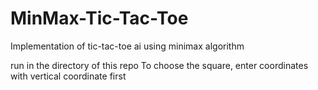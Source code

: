 # MinMax-Tic-Tac-Toe
Implementation of tic-tac-toe ai using minimax algorithm

run <python tictactoe.py> in the directory of this repo
To choose the square, enter coordinates with vertical coordinate first
